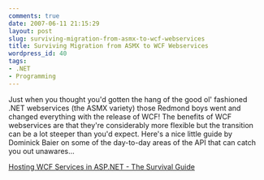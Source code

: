 ```yaml
---
comments: true
date: 2007-06-11 21:15:29
layout: post
slug: surviving-migration-from-asmx-to-wcf-webservices
title: Surviving Migration from ASMX to WCF Webservices
wordpress_id: 40
tags:
- .NET
- Programming
---
```


Just when you thought you'd gotten the hang of the good ol' fashioned .NET webservices (the ASMX variety) those Redmond boys went and changed everything with the release of WCF! The benefits of WCF webservices are that they're considerably more flexible but the transition can be a lot steeper than you'd expect. Here's a nice little guide by Dominick Baier on some of the day-to-day areas of the API that can catch you out unawares...

[Hosting WCF Services in ASP.NET - The Survival Guide](http://leastprivilege.com/2006/09/25/hosting-wcf-services-in-asp-net-the-survival-guide/)